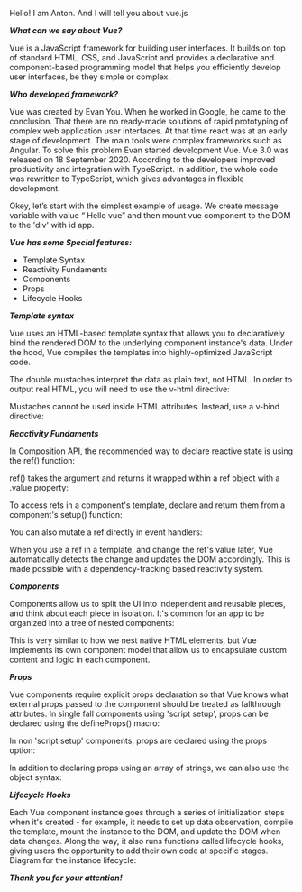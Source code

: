 Hello! I am Anton. And I will tell you about vue.js

**_What can we say about Vue?_**

Vue is a JavaScript framework for building user interfaces.
It builds on top of standard HTML, CSS, and JavaScript and provides a declarative and component-based programming model that helps you efficiently develop user interfaces, be they simple or complex.

**_Who developed framework?_**

Vue was created by Evan You. When he worked in Google, he came to the conclusion. That there are no ready-made solutions of rapid prototyping of complex web application user interfaces. At that time react was at an early stage of development. The main tools were complex frameworks such as Angular. To solve this problem Evan started development Vue.
Vue 3.0 was released on 18 September 2020. According to the developers improved productivity and integration with TypeScript. In addition, the whole code was rewritten to TypeScript, which gives advantages in flexible development.

Okey, let’s start with the simplest example of usage.
We create message variable with value “ Hello vue” and then mount vue component to the DOM to the 'div' with id app.

**_Vue has some Special features:_**

- Template Syntax
- Reactivity Fundaments
- Components
- Props
- Lifecycle Hooks

**_Template syntax_**

Vue uses an HTML-based template syntax that allows you to declaratively bind the rendered DOM to the underlying component instance's data. Under the hood, Vue compiles the templates into highly-optimized JavaScript code.

The double mustaches interpret the data as plain text, not HTML. In order to output real HTML, you will need to use the v-html directive:

Mustaches cannot be used inside HTML attributes. Instead, use a v-bind directive:

**_Reactivity Fundaments_**

In Composition API, the recommended way to declare reactive state is using the ref() function:

ref() takes the argument and returns it wrapped within a ref object with a .value property:

To access refs in a component's template, declare and return them from a component's setup() function:

You can also mutate a ref directly in event handlers:

When you use a ref in a template, and change the ref's value later, Vue automatically detects the change and updates the DOM accordingly. This is made possible with a dependency-tracking based reactivity system.

**_Components_**

Components allow us to split the UI into independent and reusable pieces, and think about each piece in isolation. It's common for an app to be organized into a tree of nested components:

This is very similar to how we nest native HTML elements, but Vue implements its own component model that allow us to encapsulate custom content and logic in each component.

**_Props_**

Vue components require explicit props declaration so that Vue knows what external props passed to the component should be treated as fallthrough attributes.
In single fall components using 'script setup', props can be declared using the defineProps() macro:

In non 'script setup' components, props are declared using the props option:

In addition to declaring props using an array of strings, we can also use the object syntax:

**_Lifecycle Hooks_**

Each Vue component instance goes through a series of initialization steps when it's created - for example, it needs to set up data observation, compile the template, mount the instance to the DOM, and update the DOM when data changes. Along the way, it also runs functions called lifecycle hooks, giving users the opportunity to add their own code at specific stages.
Diagram for the instance lifecycle:

**_Thank you for your attention!_**
